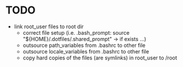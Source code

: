 # TODO
- link root_user files to root dir
    - correct file setup (i.e. .bash_prompt: source "${HOME}/.dotfiles/.shared_prompt" -> if exists ...)
    - outsource path_variables from .bashrc to other file
    - outsource locale_variables from .bashrc to other file
    - copy hard copies of the files (are symlinks) in root_user to /root